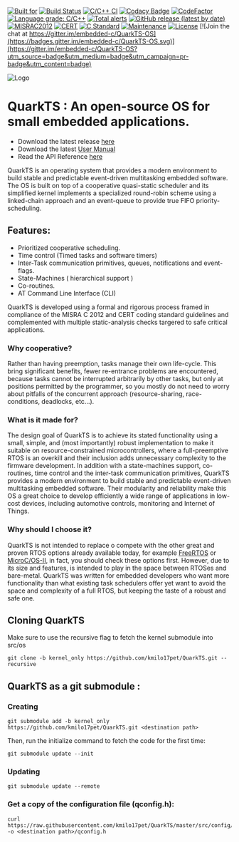 [![Built for](https://img.shields.io/badge/built%20for-microcontrollers-lightgrey)](https://github.com/kmilo17pet/QuarkTS)
[![Build Status](https://travis-ci.org/kmilo17pet/QuarkTS.svg?branch=master)](https://travis-ci.org/kmilo17pet/QuarkTS)
[![C/C++ CI](https://github.com/kmilo17pet/QuarkTS/actions/workflows/c-cpp.yml/badge.svg)](https://github.com/kmilo17pet/QuarkTS/actions/workflows/c-cpp.yml)
[![Codacy Badge](https://app.codacy.com/project/badge/Grade/dafb526ca7674630901e873b713c2047)](https://www.codacy.com/gh/kmilo17pet/QuarkTS/dashboard?utm_source=github.com&amp;utm_medium=referral&amp;utm_content=kmilo17pet/QuarkTS&amp;utm_campaign=Badge_Grade)
[![CodeFactor](https://www.codefactor.io/repository/github/kmilo17pet/quarkts/badge)](https://www.codefactor.io/repository/github/kmilo17pet/quarkts)
[![Language grade: C/C++](https://img.shields.io/lgtm/grade/cpp/g/TECREA/QuarkTS.svg?logo=lgtm&logoWidth=18)](https://lgtm.com/projects/g/TECREA/QuarkTS/context:cpp)
[![Total alerts](https://img.shields.io/lgtm/alerts/g/TECREA/QuarkTS.svg?logo=lgtm&logoWidth=18)](https://lgtm.com/projects/g/TECREA/QuarkTS/alerts/)
[![GitHub release (latest by date)](https://img.shields.io/github/v/release/TECREA/QuarkTS)](https://github.com/TECREA/QuarkTS/releases)
[![MISRAC2012](https://img.shields.io/badge/MISRAC2012-Compliant-blue.svg)](https://en.wikipedia.org/wiki/MISRA_C)
[![CERT](https://img.shields.io/badge/CERT-Compliant-blue.svg)](https://wiki.sei.cmu.edu/confluence/display/seccode/SEI+CERT+Coding+Standards)
[![C Standard](https://img.shields.io/badge/STD-C99-green.svg)](https://en.wikipedia.org/wiki/C99)
[![Maintenance](https://img.shields.io/badge/Maintained%3F-yes-green.svg)](https://github.com/TECREA/QuarkTS/graphs/commit-activity)
[![License](https://img.shields.io/github/license/TECREA/QuarkTS)](https://github.com/TECREA/QuarkTS/blob/master/LICENSE) [![Join the chat at https://gitter.im/embedded-c/QuarkTS-OS](https://badges.gitter.im/embedded-c/QuarkTS-OS.svg)](https://gitter.im/embedded-c/QuarkTS-OS?utm_source=badge&utm_medium=badge&utm_campaign=pr-badge&utm_content=badge)

![Logo](https://sites.google.com/site/controlpoli2/quarkts.jpg)

# QuarkTS : An open-source OS for small embedded applications.

* Download the latest release [here](https://github.com/TECREA/QuarkTS/releases)
* Download the latest [User Manual](https://github.com/kmilo17pet/quarkts-usermanual/raw/manual/QuarkTS_UserManual.pdf)
* Read the API Reference [here](https://kmilo17pet.github.io/QuarkTS/)

QuarkTS is an operating system that provides a modern environment to build stable and predictable event-driven multitasking embedded software. The OS is built on top of a cooperative quasi-static scheduler and its simplified kernel implements a specialized round-robin scheme using a linked-chain approach and an event-queue to provide true FIFO priority-scheduling.

## Features:
- Prioritized cooperative scheduling.
- Time control (Timed tasks and software timers)
- Inter-Task communication primitives, queues, notifications and event-flags.
- State-Machines ( hierarchical support )
- Co-routines.
- AT Command Line Interface (CLI)

QuarkTS is developed using a formal and rigorous process framed in compliance of the MISRA C 2012 and CERT coding standard guidelines and complemented with multiple static-analysis checks targered to safe critical applications. 

### Why cooperative?

Rather than having preemption, tasks manage their own life-cycle. This bring significant benefits, fewer re-entrance problems are encountered, because tasks cannot be interrupted arbitrarily by other tasks, but only at positions permitted by the programmer, so you mostly do not need to worry about pitfalls of the concurrent approach (resource-sharing, race-conditions, deadlocks, etc...). 

### What is it made for?

The design goal of QuarkTS is to achieve its stated functionality using a small, simple, and (most importantly) robust implementation to  make it suitable on resource-constrained microcontrollers, where a full-preemptive RTOS is an overkill and their inclusion adds unnecessary complexity to the firmware development. In addition with a state-machines support, co-routines, time control and the inter-task communication primitives, QuarkTS provides a modern environment to build stable and predictable event-driven multitasking embedded software. Their modularity and reliability make this OS a great choice to develop efficiently a wide range of applications in low-cost devices, including automotive controls, monitoring and Internet of Things.

### Why should I choose it?

QuarkTS is not intended to replace o compete with the other great and proven RTOS options already available today, for example [FreeRTOS](https://freertos.org/) or [MicroC/OS-II](https://www.micrium.com/rtos/), in fact, you should check these options first. However, due to its size and features, is intended to play in the space between RTOSes and bare-metal. QuarkTS was written for embedded developers who want more functionality than what existing task schedulers offer yet want to avoid the space and complexity of a full RTOS, but keeping the taste of a robust and safe one. 

## Cloning QuarkTS

Make sure to use the recursive flag to fetch the kernel submodule into src/os

```
git clone -b kernel_only https://github.com/kmilo17pet/QuarkTS.git --recursive
```


## QuarkTS as a git submodule :

### Creating

```
git submodule add -b kernel_only https://github.com/kmilo17pet/QuarkTS.git <destination path>
```

Then, run the initialize command to fetch the code for the first time:

```
git submodule update --init
```

### Updating

```
git submodule update --remote
```

### Get a copy of the configuration file (qconfig.h):

```
curl https://raw.githubusercontent.com/kmilo17pet/QuarkTS/master/src/config/qconfig.h -o <destination path>/qconfig.h
```
